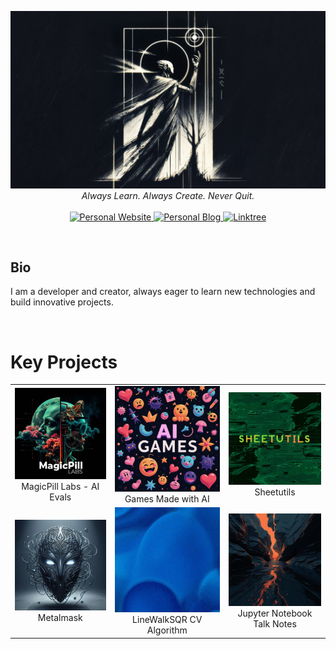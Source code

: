 <p align="center">
    <img src="2025_theme_wp_720.png" />
    <br />
    <i>
    Always Learn. Always Create. Never Quit.
    </i>
    <br />
    <br />
    <a href="https://robbyboney.com/">
        <img
            src="https://img.shields.io/badge/Website-black?color=black&style=for-the-badge&logo=Vercel"
            alt="Personal Website"
        />
    </a>
    <a href="https://medium.com/@robbyb_77782">
        <img
            src="https://img.shields.io/badge/Blog-black?color=black&style=for-the-badge&logo=Medium"
            alt="Personal Blog"
        />
    </a>
    <a href="https://linktr.ee/robbyboney">
        <img
            src="https://img.shields.io/badge/Linktree-black?style=for-the-badge&logo=Linktree"
            alt="Linktree"
        />
    </a>
</p>
<br>

## Bio

I am a developer and creator, always eager to learn new technologies and build innovative projects.

<br>


# Key Projects

<table align="center">
  <tr>
    <td align="center">
      <a href="https://magicpilllabs.com/">
        <img src="./images/mpl.png" alt="MagicPill Labs">
      </a>
      <br>MagicPill Labs - AI Evals
    </td>
    <td align="center">
      <a href="https://harmonichemispheres.github.io/AI-Built-Games/">
        <img src="./images/ai_games.png" alt="Games Made with AI">
      </a>
      <br>Games Made with AI
    </td>
    <td align="center">
      <a href="https://github.com/HarmonicHemispheres/sheetutils/">
        <img src="./images/sheetutils.png" alt="sheetutils">
      </a>
      <br>Sheetutils
    </td>
  </tr>
  <tr>
    <td align="center">
      <a href="https://github.com/HarmonicHemispheres/rb_helpers">
        <img src="./images/metalmask.png" alt="Helper Script Templates">
      </a>
      <br>Metalmask
    </td>
    <td align="center">
      <a href="https://github.com/HarmonicHemispheres/linewalksqr-paper">
        <img src="./images/linewalksqr.png" alt="LineWalkSQR">
      </a>
      <br>LineWalkSQR CV Algorithm
    </td>
    <td align="center">
      <a href="https://github.com/HarmonicHemispheres/JupyterianSnakeInvasion">
        <img src="./images/unknown.png" alt="Jupyter Notebook Talk Notes">
      </a>
      <br>Jupyter Notebook Talk Notes
    </td>
  </tr>
</table>